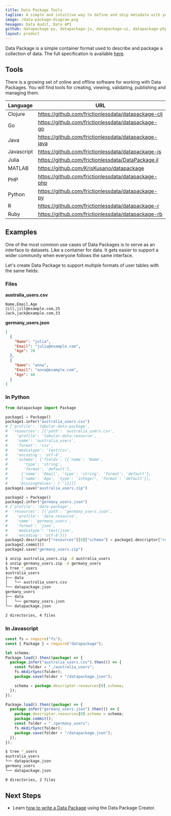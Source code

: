 ```yaml
---
title: Data Package Tools
tagline: A simple and intuitive way to define and ship metadata with your data that works with your existing tools.
image: /data-package-diagram.png
hexagon: Data Audit, Data API
github: datapackage-py, datapackage-js, datapackage-ui, datapackage-php, datapackage-r, datapackage-rb, datapackage-java, DataPackage.jl, datapackage-go, datapackage-clj
layout: product
---
```


Data Package is a simple container format used to describe and package a collection of data. The full specification is available [here](https://specs.frictionlessdata.io/data-package).
 
## Tools

There is a growing set of online and offline software for working with Data Packages. You will find tools for creating, viewing, validating, publishing and managing them.

| Language | URL |
|----------|-----|
| Clojure | https://github.com/frictionlessdata/datapackage-clj |
| Go | https://github.com/frictionlessdata/datapackage-go |
| Java | https://github.com/frictionlessdata/datapackage-java |
| Javascript | https://github.com/frictionlessdata/datapackage-js |
| Julia | https://github.com/frictionlessdata/DataPackage.jl |
| MATLAB | https://github.com/KrisKusano/datapackage |
| PHP | https://github.com/frictionlessdata/datapackage-php |
| Python | https://github.com/frictionlessdata/datapackage-py |
| R | https://github.com/frictionlessdata/datapackage-r |
| Ruby | https://github.com/frictionlessdata/datapackage-rb |

## Examples

One of the most common use cases of Data Packages is to serve as an interface to datasets. Like a container for data. It gets easier to support a wider community when everyone follows the same interface.

Let's create Data Package to support multiple formats of user tables with the same fields:

### Files

**australia_users.csv**

```csv
Name,Email,Age
Jill,jill@example.com,25
Jack,jack@example.com,33
```

**germany_users.json**

```json
[
  {
    "Name": "julia",
    "Email": "julia@example.com",
    "Age": 70
  },
  {
    "Name": "anna",
    "Email": "anna@example.com",
    "Age": 48
  }
]
```

### In Python

```python
from datapackage import Package

package1 = Package()
package1.infer("australia_users.csv")
# {'profile': 'tabular-data-package',
#  'resources': [{'path': 'australia_users.csv',
#    'profile': 'tabular-data-resource',
#    'name': 'australia_users',
#    'format': 'csv',
#    'mediatype': 'text/csv',
#    'encoding': 'utf-8',
#    'schema': {'fields': [{'name': 'Name',
#       'type': 'string',
#       'format': 'default'},
#      {'name': 'Email', 'type': 'string', 'format': 'default'},
#      {'name': 'Age', 'type': 'integer', 'format': 'default'}],
#     'missingValues': ['']}}]}
package1.save("australia_users.zip")

package2 = Package()
package2.infer("germany_users.json")
# {'profile': 'data-package',
#  'resources': [{'path': 'germany_users.json',
#    'profile': 'data-resource',
#    'name': 'germany_users',
#    'format': 'json',
#    'mediatype': 'text/json',
#    'encoding': 'utf-8'}]}
package2.descriptor["resources"][0]["schema"] = package1.descriptor["resources"][0]["schema"]
package2.commit()
package2.save("germany_users.zip")
```

```sh
$ unzip australia_users.zip -d australia_users
$ unzip germany_users.zip -d germany_users
$ tree *_users
australia_users
├── data
│   └── australia_users.csv
└── datapackage.json
germany_users
├── data
│   └── germany_users.json
└── datapackage.json

2 directories, 4 files
```

### In Javascript

```javascript
const fs = require("fs");
const { Package } = require("datapackage");

let schema;
Package.load().then((package) => {
  package.infer("australia_users.csv").then(() => {
    const folder = "./australia_users";
    fs.mkdirSync(folder);
    package.save(folder + "/datapackage.json");

    schema = package.descriptor.resources[0].schema;
  });
});

Package.load().then((package) => {
  package.infer("germany_users.json").then(() => {
    package.descriptor.resources[0].schema = schema;
    package.commit();
    const folder = "./germany_users";
    fs.mkdirSync(folder);
    package.save(folder + "/datapackage.json");
  });
});
```

```sh
$ tree *_users
australia_users
└── datapackage.json
germany_users
└── datapackage.json

0 directories, 2 files
```

## Next Steps

* Learn [how to write a Data Package](/blog/2018/03/07/well-packaged-datasets/) using the Data Package Creator.
